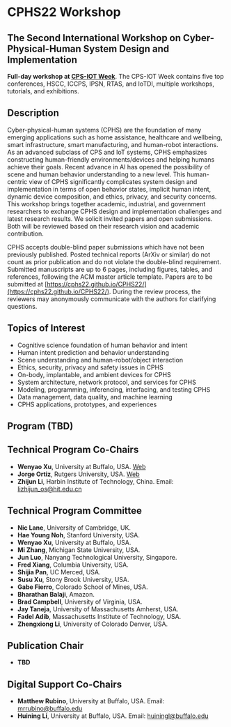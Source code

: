 # CPHS22 Workshop

## The Second International Workshop on Cyber-Physical-Human System Design and Implementation


**Full-day workshop at [CPS-IOT Week](https://cpsiotweek.neslab.it/index.php)**. The CPS-IOT Week contains five top conferences, HSCC, ICCPS, IPSN, RTAS, and IoTDI, multiple workshops, tutorials, and exhibitions. 

## Description

Cyber-physical-human systems (CPHS) are the foundation of many emerging applications such as home assistance, healthcare and wellbeing, smart infrastructure, smart manufacturing, and human-robot interactions. As an advanced subclass of CPS and IoT systems, CPHS emphasizes constructing human-friendly environments/devices and helping humans achieve their goals. Recent advance in AI has opened the possibility of scene and human behavior understanding to a new level. This human-centric view of CPHS significantly complicates system design and implementation in terms of open behavior states, implicit human intent, dynamic device composition, and ethics, privacy, and security concerns.
This workshop brings together academic, industrial, and government researchers to exchange CPHS design and implementation challenges and latest research results. We solicit invited papers and open submissions. Both will be reviewed based on their research vision and academic contribution.

CPHS accepts double-blind paper submissions which have not been previously published. Posted technical reports (ArXiv or similar) do not count as prior publication and do not violate the double-blind requirement. Submitted manuscripts are up to 6 pages, including figures, tables, and references, following the ACM master article template. Papers are to be submitted at [https://cphs22.github.io/CPHS22/](https://cphs22.github.io/CPHS22/). During the review process, the reviewers may anonymously communicate with the authors for clarifying questions.


## Topics of Interest

- Cognitive science foundation of human behavior and intent
- Human intent prediction and behavior understanding
- Scene understanding and human-robot/object interaction
- Ethics, security, privacy and safety issues in CPHS
- On-body, implantable, and ambient devices for CPHS
- System architecture, network protocol, and services for CPHS
- Modeling, programming, inferencing, interfacing, and testing CPHS
- Data management, data quality, and machine learning
- CPHS applications, prototypes, and experiences 


## Program (TBD)


## Technical Program Co-Chairs
- **Wenyao Xu**, University at Buffalo, USA. [Web](https://cse.buffalo.edu/~wenyaoxu/)
- **Jorge Ortiz**, Rutgers University, USA. [Web](http://rcgb.rutgers.edu/jorge-ortiz/)
- **Zhijun Li**, Harbin Institute of Technology, China. Email: lizhijun_os@hit.edu.cn


## Technical Program Committee
- **Nic Lane**, University of Cambridge, UK.
- **Hae Young Noh**, Stanford University, USA.
- **Wenyao Xu**, University at Buffalo, USA.
- **Mi Zhang**, Michigan State University, USA.
- **Jun Luo**, Nanyang Technological University, Singapore.
- **Fred Xiang**, Columbia University, USA.
- **Shijia Pan**, UC Merced, USA.
- **Susu Xu**, Stony Brook University, USA.
- **Gabe Fierro**, Colorado School of Mines, USA.
- **Bharathan Balaji**, Amazon.
- **Brad Campbell**, University of Virginia, USA.
- **Jay Taneja**, University of Massachusetts Amherst, USA.
- **Fadel Adib**, Massachusetts Institute of Technology, USA.
- **Zhengxiong Li**, University of Colorado Denver, USA.


## Publication Chair
- **TBD**

  
## Digital Support Co-Chairs 
- **Matthew Rubino**, University at Buffalo, USA. Email: mrrubino@buffalo.edu
- **Huining Li**, University at Buffalo, USA. Email: huiningl@buffalo.edu
